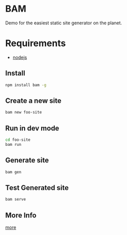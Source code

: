 # BAM

Demo for the easiest static site generator on the planet.

# Requirements

* [nodejs](http://nodejs.org)

## Install

``` sh
npm install bam -g
```

## Create a new site

``` sh
bam new foo-site
```

## Run in dev mode

``` sh
cd foo-site
bam run
```

## Generate site

``` sh
bam gen
```
## Test Generated site

``` sh
bam serve
```

## More Info

[more](http://github.com/beautifulnode/bam/wiki)



